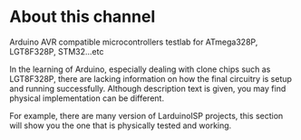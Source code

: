 # About this channel
Arduino AVR compatible microcontrollers testlab for ATmega328P, LGT8F328P, STM32...etc

In the learning of Arduino, especially dealing with clone chips such as LGT8F328P, there are lacking information on how the final circuitry is setup and running successfully.  Although description text is given, you may find physical implementation can be different.

For example, there are many version of LarduinoISP projects, this section will show you the one that is physically tested and working.


